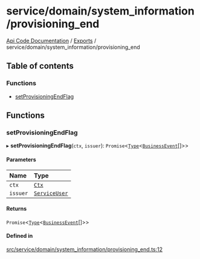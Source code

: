 # service/domain/system\_information/provisioning\_end
 
[Api Code Documentation](../README.md) / [Exports](../modules.md) / service/domain/system\_information/provisioning\_end

## Table of contents

### Functions

- [setProvisioningEndFlag](service_domain_system_information_provisioning_end.md#setprovisioningendflag)

## Functions

### setProvisioningEndFlag

▸ **setProvisioningEndFlag**(`ctx`, `issuer`): `Promise`\<[`Type`](result.md#type)\<[`BusinessEvent`](service_domain_business_event.md#businessevent)[]\>\>

#### Parameters

| Name | Type |
| :------ | :------ |
| `ctx` | [`Ctx`](../interfaces/lib_ctx.Ctx.md) |
| `issuer` | [`ServiceUser`](../interfaces/service_domain_organization_service_user.ServiceUser.md) |

#### Returns

`Promise`\<[`Type`](result.md#type)\<[`BusinessEvent`](service_domain_business_event.md#businessevent)[]\>\>

#### Defined in

[src/service/domain/system_information/provisioning_end.ts:12](https://github.com/openkfw/TruBudget/blob/648f2bb/api/src/service/domain/system_information/provisioning_end.ts#L12)
